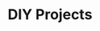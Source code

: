 ---
layout: diy
title: DIY Projects
excerpt: "Gettin' Down and Dirty in Bare Metal"
comments: false
---